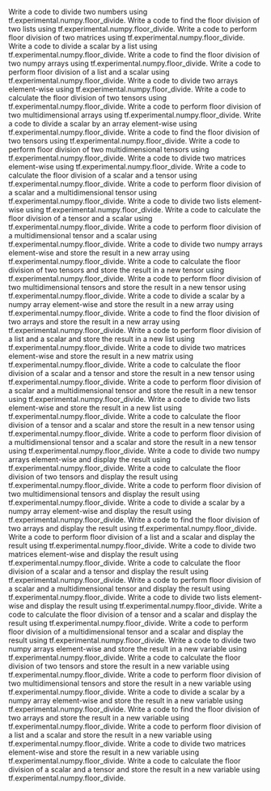 Write a code to divide two numbers using tf.experimental.numpy.floor_divide.
Write a code to find the floor division of two lists using tf.experimental.numpy.floor_divide.
Write a code to perform floor division of two matrices using tf.experimental.numpy.floor_divide.
Write a code to divide a scalar by a list using tf.experimental.numpy.floor_divide.
Write a code to find the floor division of two numpy arrays using tf.experimental.numpy.floor_divide.
Write a code to perform floor division of a list and a scalar using tf.experimental.numpy.floor_divide.
Write a code to divide two arrays element-wise using tf.experimental.numpy.floor_divide.
Write a code to calculate the floor division of two tensors using tf.experimental.numpy.floor_divide.
Write a code to perform floor division of two multidimensional arrays using tf.experimental.numpy.floor_divide.
Write a code to divide a scalar by an array element-wise using tf.experimental.numpy.floor_divide.
Write a code to find the floor division of two tensors using tf.experimental.numpy.floor_divide.
Write a code to perform floor division of two multidimensional tensors using tf.experimental.numpy.floor_divide.
Write a code to divide two matrices element-wise using tf.experimental.numpy.floor_divide.
Write a code to calculate the floor division of a scalar and a tensor using tf.experimental.numpy.floor_divide.
Write a code to perform floor division of a scalar and a multidimensional tensor using tf.experimental.numpy.floor_divide.
Write a code to divide two lists element-wise using tf.experimental.numpy.floor_divide.
Write a code to calculate the floor division of a tensor and a scalar using tf.experimental.numpy.floor_divide.
Write a code to perform floor division of a multidimensional tensor and a scalar using tf.experimental.numpy.floor_divide.
Write a code to divide two numpy arrays element-wise and store the result in a new array using tf.experimental.numpy.floor_divide.
Write a code to calculate the floor division of two tensors and store the result in a new tensor using tf.experimental.numpy.floor_divide.
Write a code to perform floor division of two multidimensional tensors and store the result in a new tensor using tf.experimental.numpy.floor_divide.
Write a code to divide a scalar by a numpy array element-wise and store the result in a new array using tf.experimental.numpy.floor_divide.
Write a code to find the floor division of two arrays and store the result in a new array using tf.experimental.numpy.floor_divide.
Write a code to perform floor division of a list and a scalar and store the result in a new list using tf.experimental.numpy.floor_divide.
Write a code to divide two matrices element-wise and store the result in a new matrix using tf.experimental.numpy.floor_divide.
Write a code to calculate the floor division of a scalar and a tensor and store the result in a new tensor using tf.experimental.numpy.floor_divide.
Write a code to perform floor division of a scalar and a multidimensional tensor and store the result in a new tensor using tf.experimental.numpy.floor_divide.
Write a code to divide two lists element-wise and store the result in a new list using tf.experimental.numpy.floor_divide.
Write a code to calculate the floor division of a tensor and a scalar and store the result in a new tensor using tf.experimental.numpy.floor_divide.
Write a code to perform floor division of a multidimensional tensor and a scalar and store the result in a new tensor using tf.experimental.numpy.floor_divide.
Write a code to divide two numpy arrays element-wise and display the result using tf.experimental.numpy.floor_divide.
Write a code to calculate the floor division of two tensors and display the result using tf.experimental.numpy.floor_divide.
Write a code to perform floor division of two multidimensional tensors and display the result using tf.experimental.numpy.floor_divide.
Write a code to divide a scalar by a numpy array element-wise and display the result using tf.experimental.numpy.floor_divide.
Write a code to find the floor division of two arrays and display the result using tf.experimental.numpy.floor_divide.
Write a code to perform floor division of a list and a scalar and display the result using tf.experimental.numpy.floor_divide.
Write a code to divide two matrices element-wise and display the result using tf.experimental.numpy.floor_divide.
Write a code to calculate the floor division of a scalar and a tensor and display the result using tf.experimental.numpy.floor_divide.
Write a code to perform floor division of a scalar and a multidimensional tensor and display the result using tf.experimental.numpy.floor_divide.
Write a code to divide two lists element-wise and display the result using tf.experimental.numpy.floor_divide.
Write a code to calculate the floor division of a tensor and a scalar and display the result using tf.experimental.numpy.floor_divide.
Write a code to perform floor division of a multidimensional tensor and a scalar and display the result using tf.experimental.numpy.floor_divide.
Write a code to divide two numpy arrays element-wise and store the result in a new variable using tf.experimental.numpy.floor_divide.
Write a code to calculate the floor division of two tensors and store the result in a new variable using tf.experimental.numpy.floor_divide.
Write a code to perform floor division of two multidimensional tensors and store the result in a new variable using tf.experimental.numpy.floor_divide.
Write a code to divide a scalar by a numpy array element-wise and store the result in a new variable using tf.experimental.numpy.floor_divide.
Write a code to find the floor division of two arrays and store the result in a new variable using tf.experimental.numpy.floor_divide.
Write a code to perform floor division of a list and a scalar and store the result in a new variable using tf.experimental.numpy.floor_divide.
Write a code to divide two matrices element-wise and store the result in a new variable using tf.experimental.numpy.floor_divide.
Write a code to calculate the floor division of a scalar and a tensor and store the result in a new variable using tf.experimental.numpy.floor_divide.